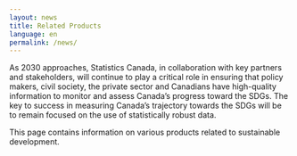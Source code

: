 ```yaml
---
layout: news
title: Related Products
language: en
permalink: /news/
---
```


As 2030 approaches, Statistics Canada, in collaboration with key partners and stakeholders, will continue to play a critical role in ensuring that policy makers, civil society, the private sector and Canadians have high-quality information to monitor and assess Canada’s progress toward the SDGs. The key to success in measuring Canada’s trajectory towards the SDGs will be to remain focused on the use of statistically robust data.

This page contains information on various products related to sustainable development.
